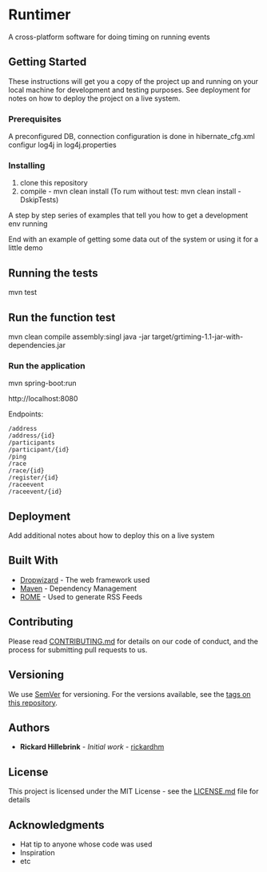 # Runtimer

A cross-platform software for doing timing on running events

## Getting Started

These instructions will get you a copy of the project up and running on your local machine for development and testing purposes. See deployment for notes on how to deploy the project on a live system.

### Prerequisites

A preconfigured DB, connection configuration is done in hibernate_cfg.xml
configur log4j in log4j.properties 

### Installing

1. clone this repository
1. compile - mvn clean install (To rum without test: mvn clean install -DskipTests)

A step by step series of examples that tell you how to get a development env running

End with an example of getting some data out of the system or using it for a little demo

## Running the tests

mvn test

## Run the function test
mvn clean compile assembly:singl
java -jar target/grtiming-1.1-jar-with-dependencies.jar

### Run the application

mvn spring-boot:run

http://localhost:8080

Endpoints:
```
/address
/address/{id}
/participants
/participant/{id}
/ping
/race
/race/{id}
/register/{id}
/raceevent
/raceevent/{id}
```

## Deployment

Add additional notes about how to deploy this on a live system

## Built With

* [Dropwizard](http://www.dropwizard.io/1.0.2/docs/) - The web framework used
* [Maven](https://maven.apache.org/) - Dependency Management
* [ROME](https://rometools.github.io/rome/) - Used to generate RSS Feeds

## Contributing

Please read [CONTRIBUTING.md](https://gist.github.com/PurpleBooth/b24679402957c63ec426) for details on our code of conduct, and the process for submitting pull requests to us.

## Versioning

We use [SemVer](http://semver.org/) for versioning. For the versions available, see the [tags on this repository](https://github.com/your/project/tags). 

## Authors

* **Rickard Hillebrink** - *Initial work* - [rickardhm](https://github.com/rickardhm)

## License

This project is licensed under the MIT License - see the [LICENSE.md](LICENSE.md) file for details

## Acknowledgments

* Hat tip to anyone whose code was used
* Inspiration
* etc

